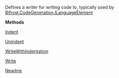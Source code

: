 Defines a writer for writing code to, typically used by [Bifrost.CodeGeneration.ILanguageElement](Bifrost.CodeGeneration.ILanguageElement)

**Methods**

[Indent](Bifrost.CodeGeneration.ICodeWriter.Indent)


[Unindent](Bifrost.CodeGeneration.ICodeWriter.Unindent)


[WriteWithIndentation](Bifrost.CodeGeneration.ICodeWriter.WriteWithIndentation)


[Write](Bifrost.CodeGeneration.ICodeWriter.Write)


[Newline](Bifrost.CodeGeneration.ICodeWriter.Newline)
